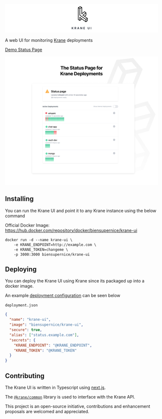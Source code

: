 ![UI-Banner](public/images/ui-banner.png)

A web UI for monitoring [Krane](https://www.krane.sh/) deployments

[Demo Status Page](https://status.krane.dev)

![UI](public/images/ui-page.png)

## Installing

You can run the Krane UI and point it to any Krane instance using the below command

Official Docker Image: https://hub.docker.com/repository/docker/biensupernice/krane-ui

```
docker run -d --name krane-ui \
    -e KRANE_ENDPOINT=http://example.com \
    -e KRANE_TOKEN=changeme \
    -p 3000:3000 biensupernice/krane-ui
```

## Deploying

You can deploy the Krane UI using Krane since its packaged up into a docker image.

An example [deployment configuration](https://www.krane.sh/#/docs/deployment) can be seen below

`deployment.json`

```json
{
  "name": "krane-ui",
  "image": "biensupernice/krane-ui",
  "secure": true,
  "alias": ["status.example.com"],
  "secrets": {
    "KRANE_ENDPOINT": "@KRANE_ENDPOINT",
    "KRANE_TOKEN": "@KRANE_TOKEN"
  }
}
```

## Contributing

The Krane UI is written in Typescript using [next.js](https://nextjs.org/).

The [`@krane/common`](https://github.com/krane/common) library is used to interface with the Krane API.

This project is an open-source initiative, contributions and enhancement proposals are welcomed and appreciated.
